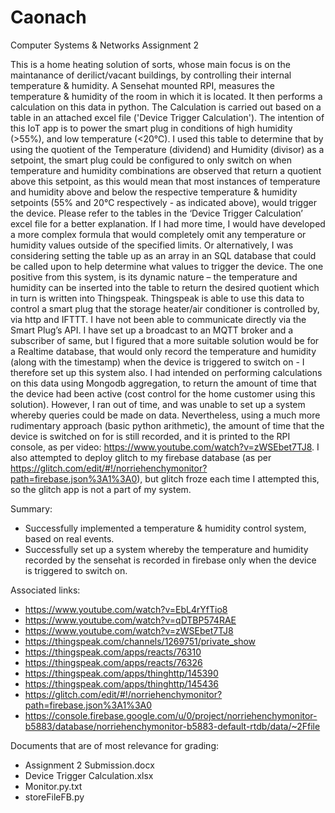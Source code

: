 # Caonach
Computer Systems &amp; Networks Assignment 2

This is a home heating solution of sorts, whose main focus is on the maintanance of derilict/vacant buildings, by controlling their internal temperature & humidity.
A Sensehat mounted RPI, measures the temperature & humidity of the room in which it is located. It then performs a calculation on this data in python. The Calculation is carried out based on a table in an attached excel file ('Device Trigger Calculation'). The intention of this IoT app is to power the smart plug in conditions of high humidity (>55%), and low temperature (<20°C). I used this table to determine that by using the quotient of the Temperature (dividend) and Humidity (divisor) as a setpoint, the smart plug could be configured to only switch on when temperature and humidity combinations are observed that return a quotient above this setpoint, as this would mean that most instances of temperature and humidity above and below the respective temperature & humidity setpoints (55% and 20°C respectively - as indicated above), would trigger the device. Please refer to the tables in the ‘Device Trigger Calculation’ excel file for a better explanation. If I had more time, I would have developed a more complex formula that would completely omit any temperature or humidity values outside of the specified limits. Or alternatively, I was considering setting the table up as an array in an SQL database that could be called upon to help determine what values to trigger the device. The one positive from this system, is its dynamic nature – the temperature and humidity can be inserted into the table to return the desired quotient which in turn is written into Thingspeak.
Thingspeak is able to use this data to control a smart plug that the storage heater/air conditioner is controlled by, via http and IFTTT. I have not been able to communicate directly via the Smart Plug’s API.
I have set up a broadcast to an MQTT broker and a subscriber of same, but I figured that a more suitable solution would be for a Realtime database, that would only record the temperature and humidity (along with the timestamp) when the device is triggered to switch on - I therefore set up this system also. I had intended on performing calculations on this data using Mongodb aggregation, to return the amount of time that the device had been active (cost control for the home customer using this solution). However, I ran out of time, and was unable to set up a system whereby queries could be made on data. Nevertheless, using a much more rudimentary approach (basic python arithmetic), the amount of time that the device is switched on for is still recorded, and it is printed to the RPI console, as per video: https://www.youtube.com/watch?v=zWSEbet7TJ8.
I also attempted to deploy glitch to my firebase database (as per https://glitch.com/edit/#!/norriehenchymonitor?path=firebase.json%3A1%3A0), but glitch froze each time I attempted this, so the glitch app is not a part of my system.

Summary:
-	Successfully implemented a temperature & humidity control system, based on real events.
-	Successfully set up a system whereby the temperature and humidity recorded by the sensehat is recorded in firebase only when the device is triggered to switch on.

Associated links:
- https://www.youtube.com/watch?v=EbL4rYfTio8
- https://www.youtube.com/watch?v=qDTBP574RAE
- https://www.youtube.com/watch?v=zWSEbet7TJ8
- https://thingspeak.com/channels/1269751/private_show
- https://thingspeak.com/apps/reacts/76310
- https://thingspeak.com/apps/reacts/76326
- https://thingspeak.com/apps/thinghttp/145390
- https://thingspeak.com/apps/thinghttp/145436
- https://glitch.com/edit/#!/norriehenchymonitor?path=firebase.json%3A1%3A0
- https://console.firebase.google.com/u/0/project/norriehenchymonitor-b5883/database/norriehenchymonitor-b5883-default-rtdb/data/~2Ffile

Documents that are of most relevance for grading:
- Assignment 2 Submission.docx
- Device Trigger Calculation.xlsx
- Monitor.py.txt
- storeFileFB.py
